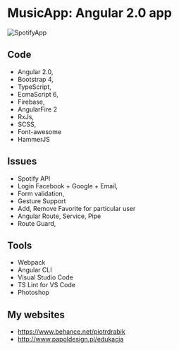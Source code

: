 # MusicApp: Angular 2.0 app


![SpotifyApp](http://papol.pl/cert/spotifyapp1.jpg)

## Code

- Angular 2.0, 
- Bootstrap 4, 
- TypeScript,
- EcmaScript 6,
- Firebase,
- AngularFire 2
- RxJs,
- SCSS, 
- Font-awesome
- HammerJS

## Issues

- Spotify API
- Login Facebook + Google + Email,
- Form validation,
- Gesture Support
- Add, Remove Favorite for particular user
- Angular Route, Service, Pipe
- Route Guard,

## Tools

- Webpack
- Angular CLI
- Visual Studio Code
- TS Lint for VS Code
- Photoshop

## My websites

- https://www.behance.net/piotrdrabik
- http://www.papoldesign.pl/edukacja
